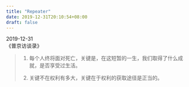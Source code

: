 ```yaml
---
title: "Repeater"
date: 2019-12-31T20:10:54+08:00
draft: false
---
```


2019-12-31  
《普京访谈录》  
>1.  每个人终将面对死亡，关键是，在这短暂的一生，我们取得了什么成就，是否享受过生活。
>
>1.  关键不在权利有多大，关键在于权利的获取途径是正当的。
